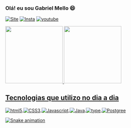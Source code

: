 ### Olá! eu sou Gabriel Mello 😄


[![Site](https://img.shields.io/website-up-down-green-red/http/curriculo-gabriel-mello.web.app
)](https://curriculo-gabriel-mello.web.app/)
[![Insta](https://img.shields.io/badge/Instagram-E4405F?style=for-the-badge&logo=instagram&logoColor=white
)](https://www.instagram.com/gab.dev_space/)
[![youtube](https://img.shields.io/badge/YouTube-FF0000?style=for-the-badge&logo=youtube&logoColor=white
)](https://curriculo-gabriel-mello.web.app/)

<a href="https://github.com/gabmellofull">
  <img height="180em" src="https://github-readme-stats.vercel.app/api?username=gabmellofull&show_icons=true&theme=dracula&include_all_commits=true&count_private=true"/>
  <img height="180em" src="https://github-readme-stats.vercel.app/api/top-langs/?username=gabmellofull&layout=compact&langs_count=7&theme=dracula"/>
</div>

## Tecnologias que utilizo no dia a dia 

<div style = "display: inline_block">
<img align="center" alt="html5" src="https://img.shields.io/badge/HTML5-E34F26?style=for-the-badge&logo=html5&logoColor=white">
<img align="center" alt="CSS3" src="https://img.shields.io/badge/CSS3-1572B6?style=for-the-badge&logo=css3&logoColor=white">
<img align="center" alt="Javascript" src="https://img.shields.io/badge/JavaScript-323330?style=for-the-badge&logo=javascript&logoColor=F7DF1E">
<img align="center" alt="Java" src="https://img.shields.io/badge/Java-ED8B00?style=for-the-badge&logo=java&logoColor=white">
<img align="center" alt="type" src="https://img.shields.io/badge/TypeScript-007ACC?style=for-the-badge&logo=typescript&logoColor=white">
<img align="center" alt="Postgree" src="https://img.shields.io/badge/PostgreSQL-316192?style=for-the-badge&logo=postgresql&logoColor=white">
</div>

![Snake animation](https://github.com/gabmellofull/gabmellofull/blob/output/github-contribution-grid-snake.svg)



